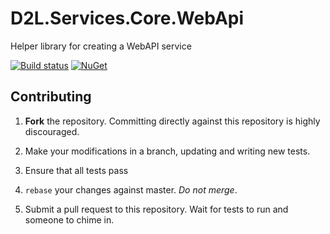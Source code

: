 # D2L.Services.Core.WebApi

Helper library for creating a WebAPI service

[![Build status](https://ci.appveyor.com/api/projects/status/noy1jrgylvfpko04/branch/master?svg=true)](https://ci.appveyor.com/project/Brightspace/d2l-services-core-webapi/branch/master)
[![NuGet](https://img.shields.io/nuget/v/D2L.Services.Core.WebApi.svg?maxAge=7200)](https://www.nuget.org/packages/D2L.Security.OAuth2/)

## Contributing

1. **Fork** the repository. Committing directly against this repository is
   highly discouraged.

2. Make your modifications in a branch, updating and writing new tests.

3. Ensure that all tests pass

4. `rebase` your changes against master. *Do not merge*.

5. Submit a pull request to this repository. Wait for tests to run and someone
   to chime in.
